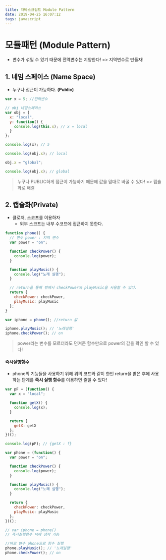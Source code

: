 ```yaml
---
title: 자바스크립트 Module Pattern
date: 2019-04-25 16:07:12
tags: javascript
---
```


# 모듈패턴 (Module Pattern)

- 변수가 섞일 수 있기 때문에 전역변수는 지양한다! => 지역변수로 만들자!

## 1. 네임 스페이스 (Name Space)

- 누구나 접근이 가능하다. **(Public)**

```js
var x = 5; //전역변수

// obj 네임스페이스
var obj = {
  x: "local",
  y: function() {
    console.log(this.x); // x = local
  }
};

console.log(x); // 5

console.log(obj.x); // local

obj.x = "global";

console.log(obj.x); // global
```

> 누구나 PUBLIC하게 접근이 가능하기 때문에 값을 맘대로 바꿀 수 있다!
> => 캡슐화로 해결

## 2. 캡슐화(Private)

- 클로저, 스코프를 이용하자
  - 외부 스코프는 내부 수코프에 접근하지 못한다.

```js
function phone() {
  // 변수 power : 지역 변수
  var power = "on";

  function checkPower() {
    console.log(power);
  }

  function playMusic() {
    console.log("노래 실행");
  }

  // return을 통해 밖에서 checkPower와 playMusic을 사용할 수 있다.
  return {
    checkPower: checkPower,
    playMusic: playMusic
  };
}

var iphone = phone(); //return 값

iphone.playMusic(); // '노래실행'
iphone.checkPower(); // on
```

> power라는 변수를 모르더라도 던져준 함수만으로 power의 값을 확인 할 수 있다!

#### 즉시실행함수

- phone의 기능들을 사용하기 위해 위의 코드와 같이 한번 return을 받은 후에 사용하는 단계를 **즉시 실행 함수**를 이용하면 줄일 수 있다!

```js
var pF = (function() {
  var x = "local";

  function getX() {
    console.log(x);
  }

  return {
    getX: getX
  };
})();

console.log(pF); // {getX : f}
```

```js
var phone = (function() {
  var power = "on";

  function checkPower() {
    console.log(power);
  }

  function playMusic() {
    console.log("노래 실행");
  }

  return {
    checkPower: checkPower,
    playMusic: playMusic
  };
})();

// var iphone = phone()
// 즉시실행함수 덕에 생략 가능

//바로 변수 phone으로 함수 실행
phone.playMusic(); // '노래실행'
phone.checkPower(); // on
```
